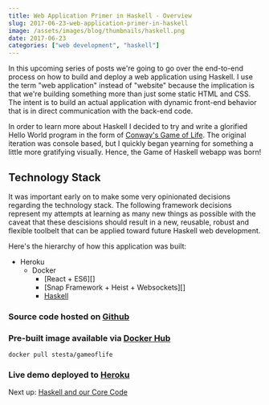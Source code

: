 ```yaml
---
title: Web Application Primer in Haskell - Overview
slug: 2017-06-23-web-application-primer-in-haskell
image: /assets/images/blog/thumbnails/haskell.png
date: 2017-06-23
categories: ["web development", "haskell"]
---
```


In this upcoming series of posts we're going to go over the end-to-end process on how to build and deploy a web application using Haskell.<!--more--> I use the term "web application" instead of "website" because the implication is that we're building something more than just some static HTML and CSS. The intent is to build an actual application with dynamic front-end behavior that is in direct communication with the back-end code. 

In order to learn more about Haskell I decided to try and write a glorified Hello World program in the form of [Conway's Game of Life][gameoflife]. The original iteration was console based, but I quickly began yearning for something a little more gratifying visually. Hence, the Game of Haskell webapp was born!  

Technology Stack
----------------

It was important early on to make some very opinionated decisions regarding the technology stack. The following framework decisions represent my attempts at learning as many new things as possible with the caveat that these descisions should result in a new, reusable, robust and flexible toolbelt that can be applied toward future Haskell web development. 

Here's the hierarchy of how this application was built:

- Heroku  
  - Docker  
    - [React + ES6][]  
    - [Snap Framework + Heist + Websockets][]  
    - [Haskell][goh-haskell]  

### **Source code** hosted on [Github][sourceCode]  

### **Pre-built image** available via [Docker Hub][dockerImage]  
```
docker pull stesta/gameoflife 
```

### **Live demo** deployed to [Heroku][liveDemo]  

Next up: [Haskell and our Core Code][goh-haskell]

[gameOfLife]: https://en.wikipedia.org/wiki/Conway%27s_Game_of_Life 
[liveDemo]: http://game-of-haskell.herokuapp.com
[sourceCode]: https://github.com/stesta/GameOfLife 
[dockerImage]: https://hub.docker.com/r/stesta/gameoflife/
[goh-haskell]: /blog/2017-07-03-web-application-primer-in-haskell-programming-language  